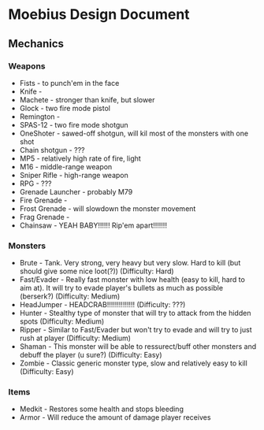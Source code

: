 # Moebius Design Document

## Mechanics

### Weapons

* Fists - to punch'em in the face 
* Knife -
* Machete - stronger than knife, but slower
* Glock - two fire mode pistol
* Remington - 
* SPAS-12 - two fire mode shotgun
* OneShoter - sawed-off shotgun, will kil most of the monsters with one shot
* Chain shotgun - ???
* MP5 - relatively high rate of fire, light
* M16 - middle-range weapon
* Sniper Rifle - high-range weapon
* RPG - ???
* Grenade Launcher - probably M79
* Fire Grenade -
* Frost Grenade - will slowdown the monster movement
* Frag Grenade -
* Chainsaw - YEAH BABY!!!!!! Rip'em apart!!!!!!!

### Monsters

* Brute - Tank. Very strong, very heavy but very slow. Hard to kill (but should give some nice loot(?)) (Difficulty: Hard)
* Fast/Evader - Really fast monster with low health (easy to kill, hard to aim at). It will try to evade player's bullets as much as possible (berserk?) (Difficulty: Medium)
* HeadJumper - HEADCRAB!!!!!!!!!!!!!! (Difficulty: ???)
* Hunter - Stealthy type of monster that will try to attack from the hidden spots (Difficulty: Medium)
* Ripper - Similar to Fast/Evader but won't try to evade and will try to just rush at player (Difficulty: Medium)
* Shaman - This monster will be able to ressurect/buff other monsters and debuff the player (u sure?) (Difficulty: Easy)
* Zombie - Classic generic monster type, slow and relatively easy to kill (Difficulty: Easy)

### Items

* Medkit - Restores some health and stops bleeding
* Armor - Will reduce the amount of damage player receives